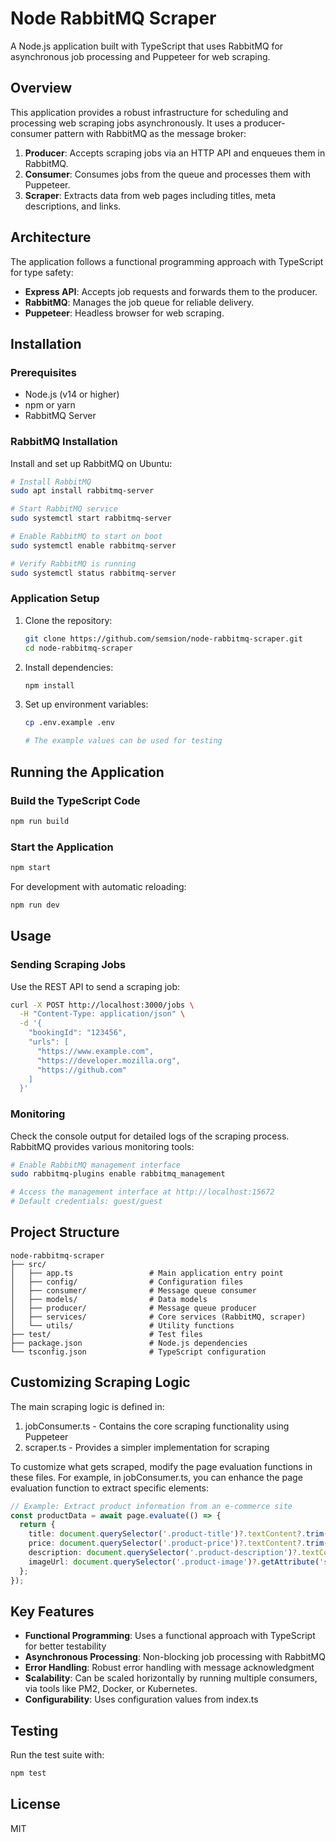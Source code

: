 # Node RabbitMQ Scraper

A Node.js application built with TypeScript that uses RabbitMQ for asynchronous job processing and Puppeteer for web scraping.

## Overview

This application provides a robust infrastructure for scheduling and processing web scraping jobs asynchronously. It uses a producer-consumer pattern with RabbitMQ as the message broker:

1. **Producer**: Accepts scraping jobs via an HTTP API and enqueues them in RabbitMQ.
2. **Consumer**: Consumes jobs from the queue and processes them with Puppeteer.
3. **Scraper**: Extracts data from web pages including titles, meta descriptions, and links.

## Architecture

The application follows a functional programming approach with TypeScript for type safety:

- **Express API**: Accepts job requests and forwards them to the producer.
- **RabbitMQ**: Manages the job queue for reliable delivery.
- **Puppeteer**: Headless browser for web scraping.

## Installation

### Prerequisites

- Node.js (v14 or higher)
- npm or yarn
- RabbitMQ Server

### RabbitMQ Installation

Install and set up RabbitMQ on Ubuntu:

```bash
# Install RabbitMQ
sudo apt install rabbitmq-server

# Start RabbitMQ service
sudo systemctl start rabbitmq-server

# Enable RabbitMQ to start on boot
sudo systemctl enable rabbitmq-server

# Verify RabbitMQ is running
sudo systemctl status rabbitmq-server
```

### Application Setup

1. Clone the repository:
   ```bash
   git clone https://github.com/semsion/node-rabbitmq-scraper.git
   cd node-rabbitmq-scraper
   ```

2. Install dependencies:
   ```bash
   npm install
   ```

3. Set up environment variables:
   ```bash
   cp .env.example .env
   
   # The example values can be used for testing
   ```
   

## Running the Application

### Build the TypeScript Code

```bash
npm run build
```

### Start the Application

```bash
npm start
```

For development with automatic reloading:
```bash
npm run dev
```

## Usage

### Sending Scraping Jobs

Use the REST API to send a scraping job:

```bash
curl -X POST http://localhost:3000/jobs \
  -H "Content-Type: application/json" \
  -d '{
    "bookingId": "123456",
    "urls": [
      "https://www.example.com",
      "https://developer.mozilla.org",
      "https://github.com"
    ]
  }'
```

### Monitoring

Check the console output for detailed logs of the scraping process. RabbitMQ provides various monitoring tools:

```bash
# Enable RabbitMQ management interface
sudo rabbitmq-plugins enable rabbitmq_management

# Access the management interface at http://localhost:15672
# Default credentials: guest/guest
```

## Project Structure

```
node-rabbitmq-scraper
├── src/
│   ├── app.ts                 # Main application entry point
│   ├── config/                # Configuration files
│   ├── consumer/              # Message queue consumer
│   ├── models/                # Data models
│   ├── producer/              # Message queue producer
│   ├── services/              # Core services (RabbitMQ, scraper)
│   └── utils/                 # Utility functions
├── test/                      # Test files
├── package.json               # Node.js dependencies
└── tsconfig.json              # TypeScript configuration
```

## Customizing Scraping Logic

The main scraping logic is defined in:

1. jobConsumer.ts - Contains the core scraping functionality using Puppeteer
2. scraper.ts - Provides a simpler implementation for scraping

To customize what gets scraped, modify the page evaluation functions in these files. For example, in jobConsumer.ts, you can enhance the page evaluation function to extract specific elements:

```typescript
// Example: Extract product information from an e-commerce site
const productData = await page.evaluate(() => {
  return {
    title: document.querySelector('.product-title')?.textContent?.trim(),
    price: document.querySelector('.product-price')?.textContent?.trim(),
    description: document.querySelector('.product-description')?.textContent?.trim(),
    imageUrl: document.querySelector('.product-image')?.getAttribute('src')
  };
});
```

## Key Features

- **Functional Programming**: Uses a functional approach with TypeScript for better testability
- **Asynchronous Processing**: Non-blocking job processing with RabbitMQ
- **Error Handling**: Robust error handling with message acknowledgment
- **Scalability**: Can be scaled horizontally by running multiple consumers, via tools like PM2, Docker, or Kubernetes.
- **Configurability**: Uses configuration values from index.ts

## Testing

Run the test suite with:

```bash
npm test
```

## License

MIT

